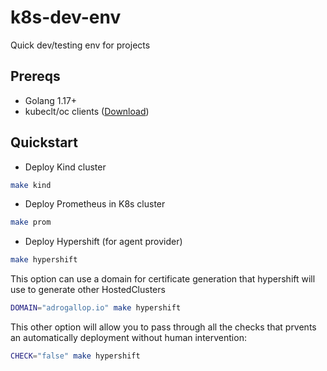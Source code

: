 # k8s-dev-env
Quick dev/testing env for projects

## Prereqs

- Golang 1.17+
- kubeclt/oc clients ([Download](https://kubernetes.io/docs/tasks/tools/install-kubectl-linux/))

## Quickstart

- Deploy Kind cluster

```bash
make kind
```

- Deploy Prometheus in K8s cluster

```bash
make prom
```

- Deploy Hypershift (for agent provider)

```bash
make hypershift
```

This option can use a domain for certificate generation that hypershift will use to generate other HostedClusters

```bash
DOMAIN="adrogallop.io" make hypershift
```

This other option will allow you to pass through all the checks that prvents an automatically deployment without human intervention:

```bash
CHECK="false" make hypershift
```